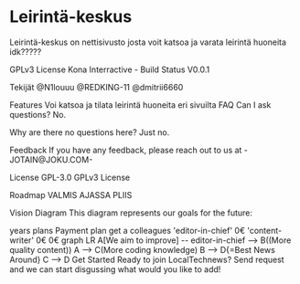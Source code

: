# Leirintä-keskus
Leirintä-keskus on nettisivusto josta voit katsoa ja varata leirintä huoneita idk?????

GPLv3 License Kona Interractive - Build Status V0.0.1

Tekijät
@N1louuu
@REDKING-11
@dmitrii6660

Features
Voi katsoa ja tilata leirintä huoneita eri sivuilta
FAQ
Can I ask questions?
No.

Why are there no questions here?
Just no.

Feedback
If you have any feedback, please reach out to us at -JOTAIN@JOKU.COM-

License
GPL-3.0 GPLv3 License

Roadmap
VALMIS AJASSA PLIIS

Vision Diagram
This diagram represents our goals for the future:

years plans		Payment plan
get a colleagues	'editor-in-chief'	0€
'content-writer'	0€
0€
graph LR
A[We aim to improve] -- editor-in-chief --> B((More quality content))
A --> C(More coding knowledge)
B --> D{=Best News Around}
C --> D
Get Started
Ready to join LocalTechnews? Send request and we can start disgussing what would you like to add!